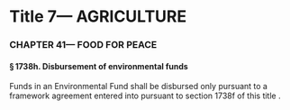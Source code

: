 
# Title 7— AGRICULTURE
### CHAPTER 41— FOOD FOR PEACE
#### § 1738h. Disbursement of environmental funds

Funds in an Environmental Fund shall be disbursed only pursuant to a framework agreement entered into pursuant to section 1738f of this title .
